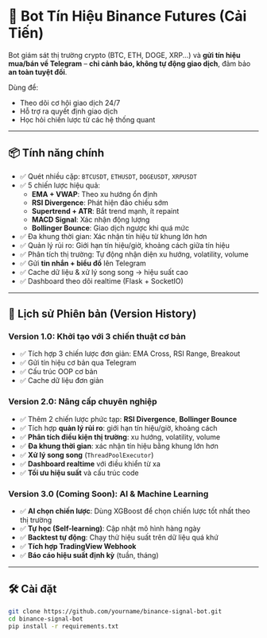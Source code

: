 # 🚀 Bot Tín Hiệu Binance Futures (Cải Tiến)

Bot giám sát thị trường crypto (BTC, ETH, DOGE, XRP...) và **gửi tín hiệu mua/bán về Telegram** – **chỉ cảnh báo, không tự động giao dịch**, đảm bảo **an toàn tuyệt đối**.

Dùng để:
- Theo dõi cơ hội giao dịch 24/7
- Hỗ trợ ra quyết định giao dịch
- Học hỏi chiến lược từ các hệ thống quant

---

## 📦 Tính năng chính

- ✅ Quét nhiều cặp: `BTCUSDT`, `ETHUSDT`, `DOGEUSDT`, `XRPUSDT`
- ✅ 5 chiến lược hiệu quả:
  - **EMA + VWAP**: Theo xu hướng ổn định
  - **RSI Divergence**: Phát hiện đảo chiều sớm
  - **Supertrend + ATR**: Bắt trend mạnh, ít repaint
  - **MACD Signal**: Xác nhận động lượng
  - **Bollinger Bounce**: Giao dịch ngược khi quá mức
- ✅ Đa khung thời gian: Xác nhận tín hiệu từ khung lớn hơn
- ✅ Quản lý rủi ro: Giới hạn tín hiệu/giờ, khoảng cách giữa tín hiệu
- ✅ Phân tích thị trường: Tự động nhận diện xu hướng, volatility, volume
- ✅ Gửi **tin nhắn + biểu đồ** lên Telegram
- ✅ Cache dữ liệu & xử lý song song → hiệu suất cao
- ✅ Dashboard theo dõi realtime (Flask + SocketIO)

---

## 📅 Lịch sử Phiên bản (Version History)

### **Version 1.0: Khởi tạo với 3 chiến thuật cơ bản**
- ✅ Tích hợp 3 chiến lược đơn giản: EMA Cross, RSI Range, Breakout
- ✅ Gửi tín hiệu cơ bản qua Telegram
- ✅ Cấu trúc OOP cơ bản
- ✅ Cache dữ liệu đơn giản

### **Version 2.0: Nâng cấp chuyên nghiệp**
- ✅ Thêm 2 chiến lược phức tạp: **RSI Divergence**, **Bollinger Bounce**
- ✅ Tích hợp **quản lý rủi ro**: giới hạn tín hiệu/giờ, khoảng cách
- ✅ **Phân tích điều kiện thị trường**: xu hướng, volatility, volume
- ✅ **Đa khung thời gian**: xác nhận tín hiệu bằng khung lớn hơn
- ✅ **Xử lý song song** (`ThreadPoolExecutor`)
- ✅ **Dashboard realtime** với điều khiển từ xa
- ✅ **Tối ưu hiệu suất** và cấu trúc code

### **Version 3.0 (Coming Soon): AI & Machine Learning**
- ✅ **AI chọn chiến lược**: Dùng XGBoost để chọn chiến lược tốt nhất theo thị trường
- ✅ **Tự học (Self-learning)**: Cập nhật mô hình hàng ngày
- ✅ **Backtest tự động**: Chạy thử hiệu suất trên dữ liệu quá khứ
- ✅ **Tích hợp TradingView Webhook**
- ✅ **Báo cáo hiệu suất định kỳ** (tuần, tháng)

---

## 🛠 Cài đặt

```bash
git clone https://github.com/yourname/binance-signal-bot.git
cd binance-signal-bot
pip install -r requirements.txt
